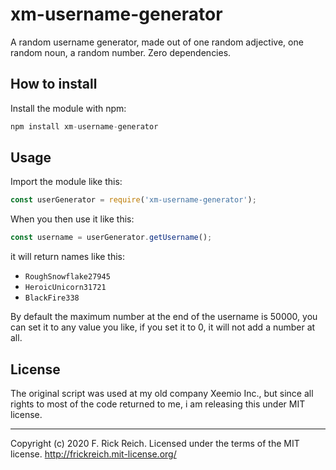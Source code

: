# xm-username-generator

A random username generator, made out of one random adjective, one random noun, a random number. Zero dependencies.

## How to install
Install the module with npm: 

```javascript
npm install xm-username-generator
```

## Usage

Import the module like this:

```javascript
const userGenerator = require('xm-username-generator');
```

When you then use it like this:

```javascript
const username = userGenerator.getUsername();
```

it will return names like this:

- `RoughSnowflake27945`
- `HeroicUnicorn31721`
- `BlackFire338`

By default the maximum number at the end of the username is 50000, you can set it to any value you like, if you set it to 0, it will not add a number at all.

## License

The original script was used at my old company Xeemio Inc., but since all rights to most of the code returned to me, i am releasing this under MIT license.

---

Copyright (c) 2020 F. Rick Reich. Licensed under the terms of the MIT license. http://frickreich.mit-license.org/